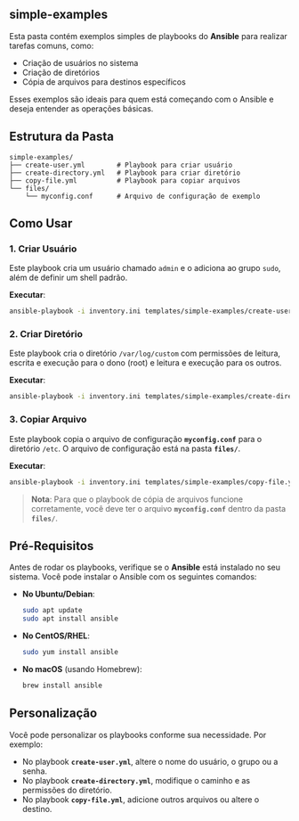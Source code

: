 ## **simple-examples**

Esta pasta contém exemplos simples de playbooks do **Ansible** para realizar tarefas comuns, como:

- Criação de usuários no sistema
- Criação de diretórios
- Cópia de arquivos para destinos específicos

Esses exemplos são ideais para quem está começando com o Ansible e deseja entender as operações básicas.

## Estrutura da Pasta

```
simple-examples/
├── create-user.yml        # Playbook para criar usuário
├── create-directory.yml   # Playbook para criar diretório
├── copy-file.yml          # Playbook para copiar arquivos
└── files/
    └── myconfig.conf      # Arquivo de configuração de exemplo
```

## Como Usar

### 1. **Criar Usuário**

Este playbook cria um usuário chamado `admin` e o adiciona ao grupo `sudo`, além de definir um shell padrão. 

**Executar**:

```bash
ansible-playbook -i inventory.ini templates/simple-examples/create-user.yml
```

### 2. **Criar Diretório**

Este playbook cria o diretório `/var/log/custom` com permissões de leitura, escrita e execução para o dono (root) e leitura e execução para os outros.

**Executar**:

```bash
ansible-playbook -i inventory.ini templates/simple-examples/create-directory.yml
```

### 3. **Copiar Arquivo**

Este playbook copia o arquivo de configuração **`myconfig.conf`** para o diretório `/etc`. O arquivo de configuração está na pasta **`files/`**.

**Executar**:

```bash
ansible-playbook -i inventory.ini templates/simple-examples/copy-file.yml
```

> **Nota**: Para que o playbook de cópia de arquivos funcione corretamente, você deve ter o arquivo **`myconfig.conf`** dentro da pasta **`files/`**.

## Pré-Requisitos

Antes de rodar os playbooks, verifique se o **Ansible** está instalado no seu sistema. Você pode instalar o Ansible com os seguintes comandos:

- **No Ubuntu/Debian**:

  ```bash
  sudo apt update
  sudo apt install ansible
  ```

- **No CentOS/RHEL**:

  ```bash
  sudo yum install ansible
  ```

- **No macOS** (usando Homebrew):

  ```bash
  brew install ansible
  ```

## Personalização

Você pode personalizar os playbooks conforme sua necessidade. Por exemplo:

- No playbook **`create-user.yml`**, altere o nome do usuário, o grupo ou a senha.
- No playbook **`create-directory.yml`**, modifique o caminho e as permissões do diretório.
- No playbook **`copy-file.yml`**, adicione outros arquivos ou altere o destino.
